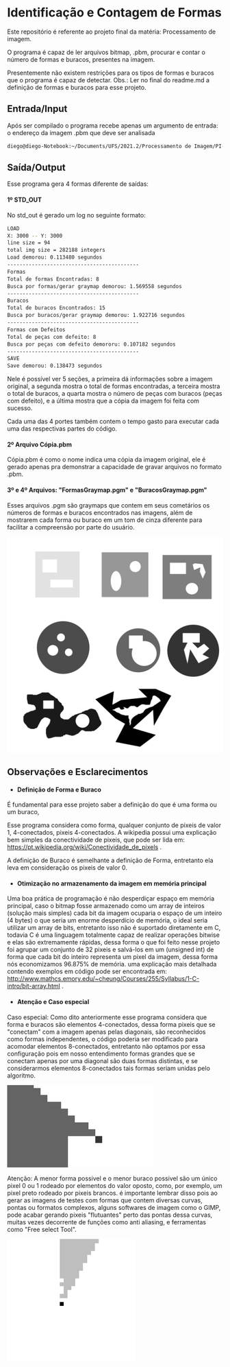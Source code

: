 
# Identificação e Contagem de Formas

Este repositório é referente ao projeto final da matéria: Processamento de imagem.

O programa é capaz de ler arquivos bitmap, .pbm, procurar e contar o número de formas e buracos,
presentes na imagem.

Presentemente não existem restrições para os tipos de formas e buracos que o programa é capaz de detectar.
Obs.: Ler no final do readme.md a definição de formas e buracos para esse projeto.

## Entrada/Input

Após ser compilado o programa recebe apenas um argumento de entrada:
o endereço da imagem .pbm que deve ser analisada
```bash
diego@diego-Notebook:~/Documents/UFS/2021.2/Processamento de Imagem/PI---Encontrar-Formas/Test_Folder$ ./teste.out test_imgs/SoulsLike.pbm
```
## Saída/Output

Esse programa gera 4 formas diferente de saídas:

#### 1º STD_OUT
No std_out é gerado um log no seguinte formato:

```bash
LOAD
X: 3000 -- Y: 3000
line size = 94
total img size = 282188 integers
Load demorou: 0.113480 segundos
-------------------------------------------
Formas
Total de formas Encontradas: 8
Busca por formas/gerar graymap demorou: 1.569558 segundos
-------------------------------------------
Buracos
Total de buracos Encontrados: 15
Busca por buracos/gerar graymap demorou: 1.922716 segundos
-------------------------------------------
Formas com Defeitos
Total de peças com defeito: 8
Busca por peças com defeito demororu: 0.107182 segundos
-------------------------------------------
SAVE
Save demorou: 0.138473 segundos

```
Nele é possível ver 5 seções, a primeira dá informações sobre a imagem original,
a segunda mostra o total de formas encontradas, a terceira mostra o total de buracos,
a quarta mostra o número de peças com buracos (peças com defeito),
e a última mostra que a cópia da imagem foi feita com sucesso.

Cada uma das 4 portes também contem o tempo gasto para executar
cada uma das respectivas partes do código.

#### 2º Arquivo Cópia.pbm

Cópia.pbm é como o nome indica uma cópia da imagem original, ele é gerado
apenas pra demonstrar a capacidade de gravar arquivos no formato .pbm.

#### 3º e 4º Arquivos: "FormasGraymap.pgm" e "BuracosGraymap.pgm"

Esses arquivos .pgm são graymaps que contem em seus cometários
os números de formas e buracos encontrados nas imagens, além de mostrarem cada
forma ou buraco em um tom de cinza diferente para facilitar a compreensão por parte do
usuário.

![App Screenshot](Exemplos/FormasGraymap.png)

## Observações e Esclarecimentos

- #### Definição de Forma e Buraco

É fundamental para esse projeto saber a definição do que é uma forma ou um buraco,

Esse programa considera como forma, qualquer conjunto de pixeis de valor 1, 4-conectados,
pixeis 4-conectados. A wikipedia possui uma explicação bem simples da conectividade de pixeis,
que pode ser lida em: https://pt.wikipedia.org/wiki/Conectividade_de_pixels .

A definição de Buraco é semelhante a definição de Forma, entretanto ela leva em consideração
os pixeis de valor 0.

- ####   Otimização no armazenamento da imagem em memória principal

Uma boa prática de programação é não desperdiçar espaço em memória principal,
caso o bitmap fosse armazenado como um array de inteiros (solução mais simples) cada bit
da imagem ocuparia o espaço de um inteiro (4 bytes) o que seria um enorme desperdício de memória,
o ideal seria utilizar um array de bits, entretanto isso não é suportado diretamente em C, todavia C
é uma linguagem totalmente capaz de realizar operações bitwise e elas são extremamente rápidas,
dessa forma o que foi feito nesse projeto foi agrupar um conjunto de 32 pixeis e salvá-los em um (unsigned int)
de forma que cada bit do inteiro representa um pixel da imagem, dessa forma nós economizamos 96.875% de memória.
uma explicação mais detalhada contendo exemplos em código pode ser encontrada em: http://www.mathcs.emory.edu/~cheung/Courses/255/Syllabus/1-C-intro/bit-array.html .

- #### Atenção e Caso especial

Caso especial: Como dito anteriormente esse programa considera que forma e buracos são elementos 4-conectados,
dessa forma pixeis que se "conectam" com a imagem apenas pelas diagonais, são reconhecidos como formas independentes,
o código poderia ser modificado para acomodar elementos 8-conectados, entretanto não optamos por essa configuração
pois em nosso entendimento formas grandes que se conectam apenas por uma diagonal são duas formas distintas, e se considerarmos
elementos 8-conectados tais formas seriam unidas pelo algoritmo.

![App Screenshot](Casos_Especiais/Caso_Especial.png)


Atenção: A menor forma possivel e o menor buraco possivel são um único pixel 0 ou 1 rodeado por elementos do valor oposto,
como, por exemplo, um pixel preto rodeado por pixeis brancos. é importante lembrar disso pois ao gerar as imagens de testes com formas que contem
diversas curvas, pontas ou formatos complexos, alguns softwares de imagem como o GIMP, pode acabar gerando pixeis "flutuantes" perto das pontas dessa curvas,
muitas vezes decorrente de funções como anti aliasing, e ferramentas como "Free select Tool".

![App Screenshot](Casos_Especiais/ATENÇÃO.png)
